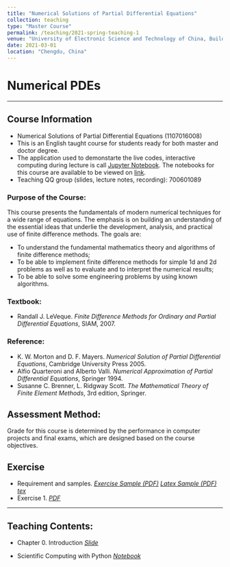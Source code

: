 ```yaml
---
title: "Numerical Solutions of Partial Differential Equations"
collection: teaching
type: "Master Course"
permalink: /teaching/2021-spring-teaching-1
venue: "University of Electronic Science and Technology of China, Building"
date: 2021-03-01
location: "Chengdu, China"
---
```


 
# Numerical PDEs

***
## Course Information
* Numerical Solutions of Partial Differential Equations (1107016008)
* This is an English taught course for students ready for both master and doctor degree. 
* The application used to demonstarte the live codes, interactive computing during lecture is call [Jupyter Notebook](http://jupyter.org/index.html).  The notebooks for this course are available to be viewed on [link](http://nbviewer.jupyter.org/github/xiaozhouli/Jupyter/blob/master/Numerical_PDEs/).  
* Teaching QQ group (slides, lecture notes, recording): 700601089


### Purpose of the Course:
This course presents the fundamentals of modern numerical techniques for a wide range of equations.  The emphasis is on building an understanding of the essential ideas that underlie the development, analysis, and practical use of finite difference methods.  The goals are:

* To understand the fundamental mathematics theory and algorithms of finite difference methods;
* To be able to implement finite difference methods for simple 1d and 2d problems as well as to evaluate and to interpret the numerical results; 
* To be able to solve some engineering problems by using known algorithms.


### Textbook:  
* Randall J. LeVeque. _Finite Difference Methods for Ordinary and Partial Differential Equations_, SIAM, 2007. 
### Reference:
* K. W. Morton and D. F. Mayers. _Numerical Solution of Partial Differential Equations_, Cambridge University Press 2005.
* Alfio Quarteroni and Alberto Valli. _Numerical Approximation of Partial Differential Equations_, Springer 1994. 
* Susanne C. Brenner, L. Ridgway Scott. _The Mathematical Theory of Finite Element Methods_, 3rd edition, Springer.


## Assessment Method: 
Grade for this course is determined by the performance in computer projects and final exams, which are designed based on the course objectives.


## Exercise
* Requirement and samples. [_Exercise Sample (PDF)_](http://xiaozhouli.com/resources/NS/Exercise/exercise_sample.pdf) [_Latex Sample (PDF)_](http://xiaozhouli.com/resources/NS/Exercise/latex_sample.pdf) [_tex_](http://xiaozhouli.com/resources/NS/Exercise/latex.zip)
* Exercise 1. [_PDF_](http://xiaozhouli.com/resources/NS/Exercise/exercise1_2021.pdf) 

***
## Teaching Contents: 
* Chapter 0.  Introduction  [_Slide_](http://xiaozhouli.com/resources/NS/NumericalPDEs_2021.pdf)
- Scientific Computing with Python [_Notebook_](https://nbviewer.jupyter.org/github/xiaozhouli/Jupyter/blob/master/Numerical_PDEs/Scientific_Python.ipynb)